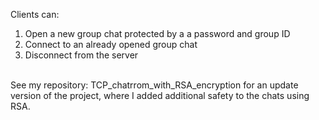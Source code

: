 Clients can:
1) Open a new group chat protected by a a password and group ID
2) Connect to an already opened group chat
3) Disconnect from the server
</br>
See my repository: TCP_chatrrom_with_RSA_encryption for an update version of the project, where I added additional safety to the chats using RSA.  
